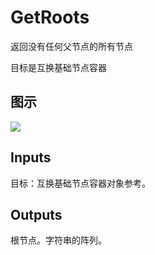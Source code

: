 # GetRoots

返回没有任何父节点的所有节点

目标是互换基础节点容器

## 图示

![]($-20221218-19355341.png)

## Inputs

目标：互换基础节点容器对象参考。  

## Outputs

根节点。字符串的阵列。
